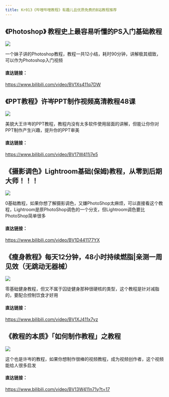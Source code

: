 ```yaml
---
title: Kr013《哔哩哔哩教程》有趣儿且优质免费的B站教程推荐
---
```


## 《Photoshop》 教程史上最容易听懂的PS入门基础教程


![](https://www.v2fy.com/asset/kr-013-bilibili-jiaochen/ps.png)

一个妹子讲的Photoshop教程，教程一共12小结，耗时90分钟，讲解极其细致，可以作为Photoshop入门视频

#### 直达链接：

https://www.bilibili.com/video/BV1Xs411q7DW

## 《PPT教程》许岑PPT制作视频高清教程48课



![](https://www.v2fy.com/asset/kr-013-bilibili-jiaochen/xucen.jpg)

美貌大王许岑的PPT教程，教程内没有太多软件使用层面的讲解，但能让你你对PPT制作产生兴趣，提升你的PPT审美

#### 直达链接：

https://www.bilibili.com/video/BV17W411j7e5


## 《摄影调色》Lightroom基础(保姆)教程，从零到后期大师！！！


![](https://www.v2fy.com/asset/kr-013-bilibili-jiaochen/lr.png)

0基础教程，如果你想了解摄影调色，又嫌PhotoShop太麻烦，可以直接看这个教程，Lightroom是原PhotoShop调色的一个分支，但Lightroom调色要比PhotoShop简单很多

#### 直达链接：

https://www.bilibili.com/video/BV1D441177YX

## 《瘦身教程》每天12分钟，48小时持续燃脂|亲测一周见效（无跳动无器械）



![](https://www.v2fy.com/asset/kr-013-bilibili-jiaochen/shoushen.jpg)


零基础健身教程，但又不属于囚徒健身那种很硬核的类型，这个教程是针对减脂的，要配合控制饮食才好用

#### 直达链接：

https://www.bilibili.com/video/BV1XJ411x7yz


## 《教程的本质》「如何制作教程」之教程


![](https://www.v2fy.com/asset/kr-013-bilibili-jiaochen/jiaocheng.png)

这个也是许岑的教程，如果你想制作很棒的视频教程，成为视频创作者，这个视频能给人很多启发


#### 直达链接：

https://www.bilibili.com/video/BV13W411n71y?t=17